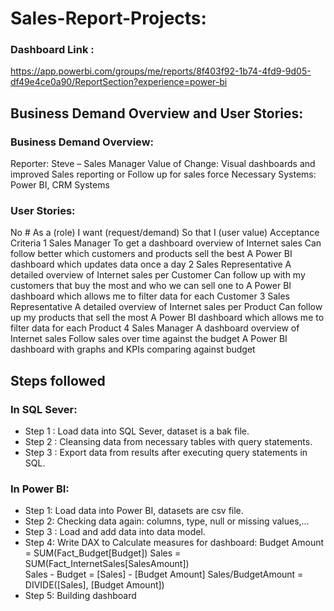 # Sales-Report-Projects:

### Dashboard Link : 
https://app.powerbi.com/groups/me/reports/8f403f92-1b74-4fd9-9d05-df49e4ce0a90/ReportSection?experience=power-bi 

## Business Demand Overview and User Stories:

### Business Demand Overview:
Reporter: Steve – Sales Manager
Value of Change: Visual dashboards and improved Sales reporting or Follow up for sales force
Necessary Systems: Power BI, CRM Systems

### User Stories:

No #
As a (role)
I want (request/demand)
So that I (user value)
Acceptance Criteria
1
Sales Manager
To get a dashboard overview of Internet sales
Can follow better which customers and products sell the best
A Power BI dashboard which updates data once a day
2
Sales Representative
A detailed overview of Internet sales per Customer
Can follow up with my customers that buy the most and who we can sell one to
A Power BI dashboard which allows me to filter data for each Customer
3
Sales Representative
A detailed overview of Internet sales per Product
Can follow up my products that sell the most
A Power BI dashboard which allows me to filter data for each Product
4
Sales Manager
A dashboard overview of Internet sales
Follow sales over time against the budget
A Power BI dashboard with graphs and KPIs comparing against budget


## Steps followed 

### In SQL Sever:

- Step 1 : Load data into SQL Sever, dataset is a bak file.
- Step 2 : Cleansing data from necessary tables with query statements.
- Step 3 : Export data from results after executing query statements in SQL.

### In Power BI:
- Step 1: Load data into Power BI, datasets are csv file.
- Step 2: Checking data again: columns, type, null or missing values,...
- Step 3 : Load and add data into data model.
- Step 4: Write DAX to Calculate measures for dashboard: 
Budget Amount = SUM(Fact_Budget[Budget])
Sales = SUM(Fact_InternetSales[SalesAmount])	
Sales - Budget = [Sales] - [Budget Amount]
Sales/BudgetAmount = DIVIDE([Sales], [Budget Amount])  
- Step 5: Building dashboard
